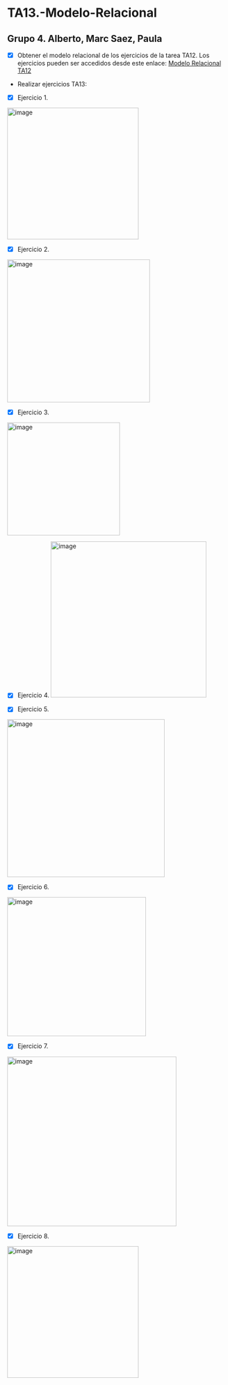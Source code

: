 # TA13.-Modelo-Relacional
## Grupo 4. Alberto, Marc Saez, Paula

- [X] Obtener el modelo relacional de los ejercicios de la tarea TA12. Los ejercicios pueden ser accedidos desde este enlace:
[Modelo Relacional TA12](https://github.com/PaulaSousa2014/TA12.-Diagrama-Entidad-Relacion.git)

-  Realizar ejercicios TA13:

- [X] Ejercicio 1.
<img width="302" alt="image" src="https://user-images.githubusercontent.com/110301198/227702172-d222a60f-2e9a-4a12-9eba-bc47f8da401b.png">

- [X] Ejercicio 2.
<img width="328" alt="image" src="https://user-images.githubusercontent.com/110301198/227702194-52b8b159-3e8e-4e5f-a4ea-773a45be4894.png">

- [X] Ejercicio 3.
 <img width="259" alt="image" src="https://user-images.githubusercontent.com/110301198/227702215-4f76ff22-2e3f-4c4c-be20-7f90839504e2.png">
 
- [X] Ejercicio 4.
  <img width="358" alt="image" src="https://user-images.githubusercontent.com/110301198/227702234-83b038df-53ed-43a0-9d7f-29a00327ba7f.png">
  
- [X] Ejercicio 5.
 <img width="362" alt="image" src="https://user-images.githubusercontent.com/110301198/227702248-300ba053-150d-4e6d-8a1f-2df761cc2bc4.png">
 
- [X] Ejercicio 6.
 <img width="319" alt="image" src="https://user-images.githubusercontent.com/110301198/227702268-9052450f-e193-4e88-b667-b7bd905c02d2.png">
 
- [X] Ejercicio 7.
 <img width="389" alt="image" src="https://user-images.githubusercontent.com/110301198/227702284-4443550a-e4ef-4a68-960e-2abfb688c3ac.png">
 
- [X] Ejercicio 8.
<img width="302" alt="image" src="https://user-images.githubusercontent.com/110301198/227702300-d54dfb3f-fec8-43c1-8619-d80b688e0700.png">

